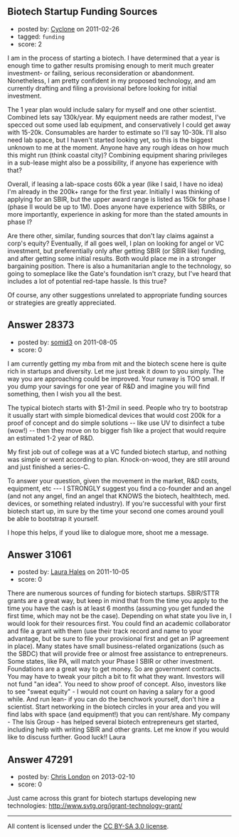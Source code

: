 ## Biotech Startup Funding Sources

- posted by: [Cyclone](https://stackexchange.com/users/-1/8113-cyclone) on 2011-02-26
- tagged: `funding`
- score: 2

I am in the process of starting a biotech.  I have determined that a year is enough time to gather results promising enough to merit much greater investment- or failing, serious reconsideration or abandonment.  Nonetheless, I am pretty confident in my proposed technology, and am currently drafting and filing a provisional before looking for initial investment.

The 1 year plan would include salary for myself and one other scientist.  Combined lets say 130k/year.  My equipment needs are rather modest, I've specced out some used lab equipment, and conservatively I could get away with 15-20k.  Consumables are harder to estimate so I'll say 10-30k.  I'll also need lab space, but I haven't started looking yet, so this is the biggest unknown to me at the moment.  Anyone have any rough ideas on how much this might run (think coastal city)?   Combining equipment sharing privileges in a sub-lease might also be a possibility, if anyone has experience with that?

Overall, if leasing a lab-space costs 60k a year (like I said, I have no idea) I'm already in the 200k+ range for the first year.  Initially I was thinking of applying for an SBIR, but the upper award range is listed as 150k for phase I (phase II would be up to 1M).  Does anyone have experience with SBIRs, or more importantly, experience in asking for more than the stated amounts in phase I?  

Are there other, similar, funding sources that don't lay claims against a corp's equity?  Eventually, if all goes well, I plan on looking for angel or VC investment, but preferentially only after getting SBIR (or SBIR like) funding, and after getting some initial results.  Both would place me in a stronger bargaining position.  There is also a humanitarian angle to the technology, so going to someplace like the Gate's foundation isn't crazy, but I've heard that includes a lot of potential red-tape hassle.  Is this true?

Of course, any other suggestions unrelated to appropriate funding sources or strategies are greatly appreciated.





## Answer 28373

- posted by: [somid3](https://stackexchange.com/users/-1/12412-somid3) on 2011-08-05
- score: 0

I am currently getting my mba from mit and the biotech scene here is quite rich in startups and diversity. Let me just break it down to you simply. The way you are approaching could be improved. Your runway is TOO small. If you dump your savings for one year of R&D and imagine you will find something, then I wish you all the best.

The typical biotech starts with $1-2mil in seed. People who try to bootstrap it usually start with simple biomedical devices that would cost 200k for a proof of concept and do simple solutions -- like use UV to disinfect a tube (wow!) -- then they move on to bigger fish like a project that would require an estimated 1-2 year of R&D.

My first job out of college was at a VC funded biotech startup, and nothing was simple or went according to plan. Knock-on-wood, they are still around and just finished a series-C.

To answer your question, given the movement in the market, R&D costs, equipment, etc --- I STRONGLY suggest you find a co-founder and an angel (and not any angel, find an angel that KNOWS the biotech, healthtech, med. devices, or something related industry). If you're successful with your first biotech start up, im sure by the time your second one comes around youll be able to bootstrap it yourself.

I hope this helps, if youd like to dialogue more, shoot me a message.


## Answer 31061

- posted by: [Laura Hales](https://stackexchange.com/users/-1/13687-laura-hales) on 2011-10-05
- score: 0

There are numerous sources of funding for biotech startups. SBIR/STTR grants are a great way, but keep in mind that from the time you apply to the time you have the cash is at least 6 months (assuming you get funded the first time, which may not be the case). Depending on what state you live in, I would look for their resources first. You could find an academic collaborator and file a grant with them (use their track record and name to your advantage, but be sure to file your provisional first and get an IP agreement in place). Many states have small business-related organizations (such as the SBDC) that will provide free or almost free assistance to entrepreneurs. Some states, like PA, will match your Phase I SBIR or other investment. Foundations are a great way to get money. So are government contracts. You may have to tweak your pitch a bit to fit what they want. Investors will not fund "an idea". You need to show proof of concept. Also, investors like to see "sweat equity" - I would not count on having a salary for a good while. And run lean- if you can do the benchwork yourself, don't hire a scientist. Start networking in the biotech circles in your area and you will find labs with space (and equipment!) that you can rent/share. My company - The Isis Group - has helped several biotech entrepreneurs get started, including help with writing SBIR and other grants. Let me know if you would like to discuss further. Good luck!!
Laura


## Answer 47291

- posted by: [Chris London](https://stackexchange.com/users/-1/23948-chris-london) on 2013-02-10
- score: 0

Just came across this grant for biotech startups developing new technologies:
http://www.svtg.org/igrant-technology-grant/



---

All content is licensed under the [CC BY-SA 3.0 license](https://creativecommons.org/licenses/by-sa/3.0/).
